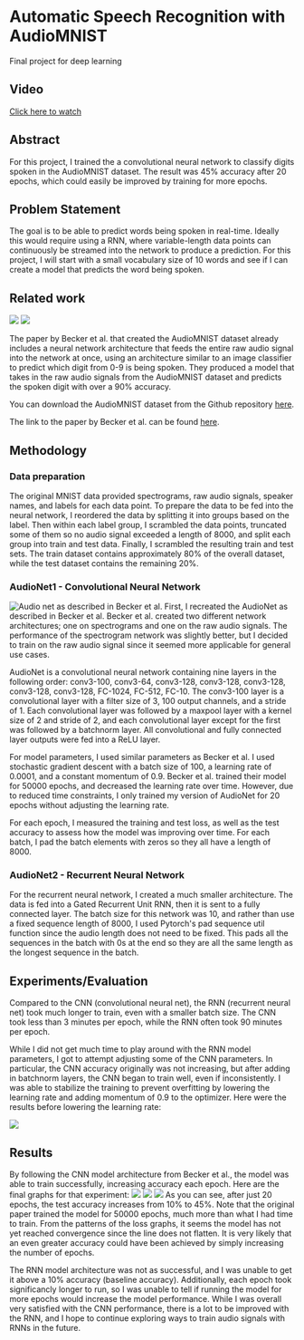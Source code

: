 # Automatic Speech Recognition with AudioMNIST
Final project for deep learning

## Video
[Click here to watch](https://youtu.be/gH2tbEnTiQc)

## Abstract
For this project, I trained the a convolutional neural network to classify digits spoken in the AudioMNIST dataset. The result was 45% accuracy after 20 epochs, which could easily be improved by training for more epochs.

## Problem Statement
The goal is to be able to predict words being spoken in real-time. Ideally this would require using a RNN, where variable-length data points can continuously be streamed into the network to produce a prediction. For this project, I will start with a small vocabulary size of 10 words and see if I can create a model that predicts the word being spoken.

## Related work
![](./four.png)
![](./eight.png)

The paper by Becker et al. that created the AudioMNIST dataset already includes a neural network architecture that feeds the entire raw audio signal into the network at once, using an architecture similar to an image classifier to predict which digit from 0-9 is being spoken. They produced a model that takes in the raw audio signals from the AudioMNIST dataset and predicts the spoken digit with over a 90% accuracy.

You can download the AudioMNIST dataset from the Github repository [here](https://github.com/soerenab/AudioMNIST).

The link to the paper by Becker et al. can be found [here](https://arxiv.org/abs/1807.03418).

## Methodology
### Data preparation
The original MNIST data provided spectrograms, raw audio signals, speaker names, and labels for each data point. To prepare the data to be fed into the neural network, I reordered the data by splitting it into groups based on the label. Then within each label group, I scrambled the data points, truncated some of them so no audio signal exceeded a length of 8000, and split each group into train and test data. Finally, I scrambled the resulting train and test sets. The train dataset contains approximately 80% of the overall dataset, while the test dataset contains the remaining 20%.

### AudioNet1 - Convolutional Neural Network
![Audio net as described in Becker et al.](./audionet.PNG)
First, I recreated the AudioNet as described in Becker et al. Becker et al. created two different network architectures; one on spectrograms and one on the raw audio signals. The performance of the spectrogram network was slightly better, but I decided to train on the raw audio signal since it seemed more applicable for general use cases.

AudioNet is a convolutional neural network containing nine layers in the following order: conv3-100, conv3-64, conv3-128, conv3-128, conv3-128, conv3-128, conv3-128, FC-1024, FC-512, FC-10. The conv3-100 layer is a convolutional layer with a filter size of 3, 100 output channels, and a stride of 1. Each convolutional layer was followed by a maxpool layer with a kernel size of 2 and stride of 2, and each convolutional layer except for the first was followed by a batchnorm layer. All convolutional and fully connected layer outputs were fed into a ReLU layer.

For model parameters, I used similar parameters as Becker et al. I used stochastic gradient descent with a batch size of 100, a learning rate of 0.0001, and a constant momentum of 0.9. Becker et al. trained their model for 50000 epochs, and decreased the learning rate over time. However, due to reduced time constraints, I only trained my version of AudioNet for 20 epochs without adjusting the learning rate.

For each epoch, I measured the training and test loss, as well as the test accuracy to assess how the model was improving over time. For each batch, I pad the batch elements with zeros so they all have a length of 8000.

### AudioNet2 - Recurrent Neural Network
For the recurrent neural network, I created a much smaller architecture. The data is fed into a Gated Recurrent Unit RNN, then it is sent to a fully connected layer. The batch size for this network was 10, and rather than use a fixed sequence length of 8000, I used Pytorch's pad sequence util function since the audio length does not need to be fixed. This pads all the sequences in the batch with 0s at the end so they are all the same length as the longest sequence in the batch.

## Experiments/Evaluation
Compared to the CNN (convolutional neural net), the RNN (recurrent neural net) took much longer to train, even with a smaller batch size. The CNN took less than 3 minutes per epoch, while the RNN often took 90 minutes per epoch.

While I did not get much time to play around with the RNN model parameters, I got to attempt adjusting some of the CNN parameters. In particular, the CNN accuracy originally was not increasing, but after adding in batchnorm layers, the CNN began to train well, even if inconsistently. I was able to stabilize the training to prevent overfitting by lowering the learning rate and adding momentum of 0.9 to the optimizer. Here were the results before lowering the learning rate:

![](./1testacc.PNG)

## Results
By following the CNN model architecture from Becker et al., the model was able to train successfully, increasing accuracy each epoch. Here are the final graphs for that experiment:
![](./2trainloss.PNG)
![](./2testloss.PNG)
![](./2testacc.PNG)
As you can see, after just 20 epochs, the test accuracy increases from 10% to 45%. Note that the original paper trained the model for 50000 epochs, much more than what I had time to train. From the patterns of the loss graphs, it seems the model has not yet reached convergence since the line does not flatten. It is very likely that an even greater accuracy could have been achieved by simply increasing the number of epochs.

The RNN model architecture was not as successful, and I was unable to get it above a 10% accuracy (baseline accuracy). Additionally, each epoch took significancly longer to run, so I was unable to tell if running the model for more epochs would increase the model performance. While I was overall very satisfied with the CNN performance, there is a lot to be improved with the RNN, and I hope to continue exploring ways to train audio signals with RNNs in the future.
